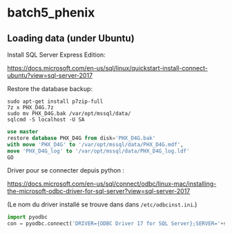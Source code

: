 # batch5_phenix


## Loading data (under Ubuntu)

Install SQL Server Express Edition:

https://docs.microsoft.com/en-us/sql/linux/quickstart-install-connect-ubuntu?view=sql-server-2017

Restore the database backup:
```shell
sudo apt-get install p7zip-full
7z x PHX_D4G.7z 
sudo mv PHX_D4G.bak /var/opt/mssql/data/
sqlcmd -S localhost -U SA
```

```sql
use master
restore database PHX_D4G from disk='PHX_D4G.bak' 
with move 'PHX_D4G' to '/var/opt/mssql/data/PHX_D4G.mdf',
move 'PHX_D4G_log' to '/var/opt/mssql/data/PHX_D4G_log.ldf'
GO
```

Driver pour se connecter depuis python :

https://docs.microsoft.com/en-us/sql/connect/odbc/linux-mac/installing-the-microsoft-odbc-driver-for-sql-server?view=sql-server-2017

(Le nom du driver installé se trouve dans dans `/etc/odbcinst.ini`.)

```python
import pyodbc
con = pyodbc.connect('DRIVER={ODBC Driver 17 for SQL Server};SERVER='+server+';DATABASE='+database+';UID='+username+';PWD='+ password)
```

